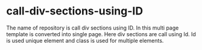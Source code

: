 # call-div-sections-using-ID
The name of repository is call div sections using ID. In this multi page template is converted into single page. Here div sections are call using Id. Id is used unique element and class is used for multiple elements.
